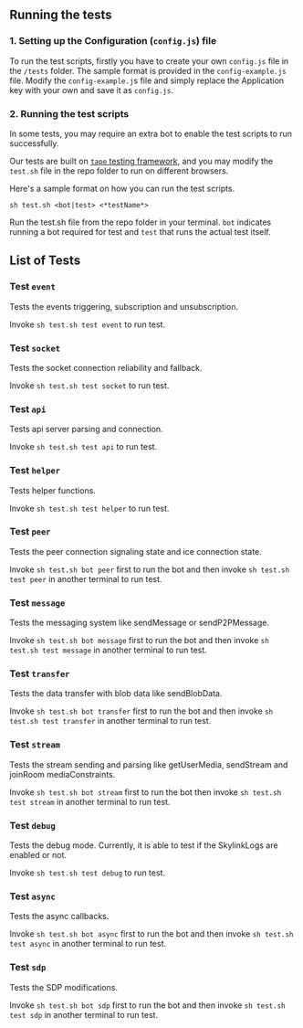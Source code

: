 ## Running the tests

### 1. Setting up the Configuration (`config.js`) file
To run the test scripts, firstly you have to create your own `config.js` file in the `/tests` folder. The sample format is provided in the `config-example.js` file. Modify the `config-example.j`s file and simply replace the Application key with your own and save it as `config.js`.

### 2. Running the test scripts
In some tests, you may require an extra bot to enable the test scripts to run successfully. 

Our tests are built on [`tape` testing framework](https://ci.testling.com/guide/tape), and you may modify the `test.sh` file in the repo folder to run on different browsers.

Here's a sample format on how you can run the test scripts.
```
sh test.sh <bot|test> <*testName*>
```
Run the test.sh file from the repo folder in your terminal. `bot` indicates running a bot required for test and `test` that runs the actual test itself.

## List of Tests

### Test `event`
Tests the events triggering, subscription and unsubscription. 

Invoke `sh test.sh test event` to run test.

### Test `socket`
Tests the socket connection reliability and fallback. 

Invoke `sh test.sh test socket` to run test.

### Test `api`
Tests api server parsing and connection.

Invoke `sh test.sh test api` to run test.

### Test `helper`
Tests helper functions.

Invoke `sh test.sh test helper` to run test.

### Test `peer`
Tests the peer connection signaling state and ice connection state.

Invoke `sh test.sh bot peer` first to run the bot and then invoke `sh test.sh test peer` in another terminal to run test.

### Test `message`
Tests the messaging system like sendMessage or sendP2PMessage.

Invoke `sh test.sh bot message` first to run the bot and then invoke `sh test.sh test message` in another terminal to run test.

### Test `transfer`
Tests the data transfer with blob data like sendBlobData.

Invoke `sh test.sh bot transfer` first to run the bot and then invoke `sh test.sh test transfer` in another terminal to run test.

### Test `stream`
Tests the stream sending and parsing like getUserMedia, sendStream and joinRoom mediaConstraints.

Invoke `sh test.sh bot stream` first to run the bot then invoke `sh test.sh test stream` in another terminal to run test.

### Test `debug`
Tests the debug mode. Currently, it is able to test if the SkylinkLogs are enabled or not.

Invoke `sh test.sh test debug` to run test.

### Test `async`
Tests the async callbacks.

Invoke `sh test.sh bot async` first to run the bot and then invoke `sh test.sh test async` in another terminal to run test.

### Test `sdp`
Tests the SDP modifications.

Invoke `sh test.sh bot sdp` first to run the bot and then invoke `sh test.sh test sdp` in another terminal to run test.